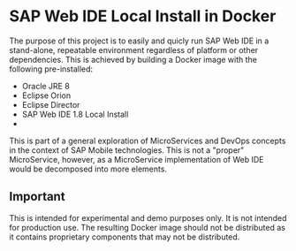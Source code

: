 # SAP Web IDE Local Install in Docker
The purpose of this project is to easily and quicly run SAP Web IDE in a stand-alone, repeatable environment regardless of platform or other dependencies. This is achieved by building a Docker image with the following pre-installed:
- Oracle JRE 8
- Eclipse Orion
- Eclipse Director
- SAP Web IDE 1.8 Local Install
- 
 This is part of a general exploration of MicroServices and DevOps concepts in the context of SAP Mobile technologies. This is not a "proper" MicroService, however, as a MicroService implementation of Web IDE would be decomposed into more elements.
## Important
This is intended for experimental and demo purposes only. It is not intended for production use. The resulting Docker image should not be distributed as it contains proprietary components that may not be distributed.

